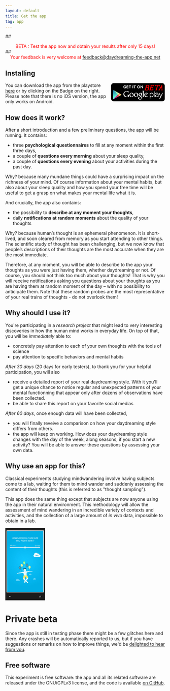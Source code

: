 ```yaml
---
layout: default
title: Get the app
tag: app
---
```


##<center> <font color="red">BETA : Test the app now and obtain your results after only 15 days!</font> </center>
##<center> <font color="red"> Your feedback is very welcome at <a href="mailto:feedback@daydreaming-the-app.net">feedback@daydreaming-the-app.net</a></font> </center>

## Installing

<a href="https://play.google.com/store/apps/details?id=com.brainydroid.daydreamingbeta" >
  <img alt="Get it on Google Play"
        src="/images/brand/en_generic_rgb_wo_60_beta.png"
        align="right" />
</a>

You can download the app from the playstore [here](https://play.google.com/store/apps/details?id=com.brainydroid.daydreamingbeta) or by clicking on the Badge on the right.
Please note that there is no iOS version, the app only works on Android.

## How does it work?

After a short introduction and a few preliminary questions, the app will be running. It contains:

* three <b>psychological questionnaires</b> to fill at any moment within the first three days,
* a couple of <b>questions every morning</b> about your sleep quality,
* a couple of <b>questions every evening</b> about your activities during the past day.

Why? because many mundane things could have a surprising impact on the richness of your mind. Of course information about your mental habits, but also about your sleep quality and how you spend your free time will be useful to get a grasp on what makes your mental life what it is.

And crucially, the app also contains:

* the possibility to <b>describe at any moment your thoughts</b>,
* daily <b>notifications at random moments</b> about the quality of your thoughts

Why? because human’s thought is an ephemeral phenomenon. It is short-lived, and soon cleared from memory as you start attending to other things. The scientific study of thought has been challenging, but we now know that people’s descriptions of their thoughts are the most accurate when they are the most immediate.

Therefore, at any moment, you will be able to describe to the app your thoughts as you were just having them, whether daydreaming or not. Of course, you should not think too much about your thoughts! That is why you will receive notifications asking you questions about your thoughts as you are having them at random moment of the day – with no possibility to anticipate them. Note that these random probes are the most representative of your real trains of thoughts - do not overlook them!

## Why should I use it?

You're participating in a *research project* that might lead to very interesting discoveries in how the human mind works in everyday life. On top of that, you will be *immediately* able to:

* concretely pay attention to each of your own thoughts with the tools of science
* pay attention to specific behaviors and mental habits

*After 30 days* (20 days for early testers), to thank you for your helpful participation, you will also

* receive a detailed report of your real daydreaming style. With it you'll get a unique chance to notice regular and unexpected patterns of your mental functionning that appear only after dozens of observations have been collected.
* be able to share this report on your favorite social medias

*After 60 days*, once enough data will have been collected,

* you will finally reveive a comparison on how your daydreaming style differs from others.
* the app will keep on working. How does your daydreaming style changes with the day of the week, along seasons, if you start a new activity? You will be able to answer these questions by assessing your own data.

## Why use an app for this?

Classical experiments studying mindwandering involve having subjects come to a lab, waiting for them to mind wander and suddenly assessing the content of their thoughts (this is referred to as "thought sampling").

This app does the same thing except that subjects are now anyone using the app in their natural environment. This methodology will allow the assessment of mind wandering in an incredible variety of contexts and activities, and the collection of a large amount of *in vivo* data, impossible to obtain in a lab.


<div class="clearfix"></div>
<img class="img-rounded pull-left inside-picture" width="125" height="228px" src="/static/img/daydreaming-screenshot.jpg" alt="Daydreaming screenshot" />

# Private beta

Since the app is still in testing phase there might be a few glitches here and there. Any crashes will be automatically reported to us, but if you have suggestions or remarks on how to improve things, we'd be <a href="mailto:feedback@daydreaming-the-app.net">delighted to hear from you</a>.

## Free software

This experiment is free software: the app and all its related software are released under the GNU/GPLv3 license, and the code is available [on GitHub](https://github.com/daydreaming-experiment).
